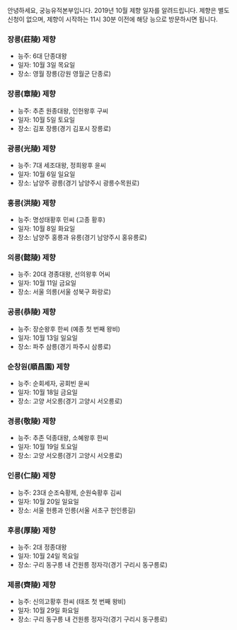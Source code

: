 안녕하세요, 궁능유적본부입니다. 2019년 10월 제향 일자를 알려드립니다. 제향은 별도 신청이 없으며, 제향이 시작하는 11시 30분 이전에 해당 능으로 방문하시면 됩니다.

### 장릉(莊陵) 제향
- 능주: 6대 단종대왕
- 일자: 10월 3일 목요일
- 장소: 영월 장릉(강원 영월군 단종로)

### 장릉(章陵) 제향
- 능주: 추존 원종대왕, 인헌왕후 구씨
- 일자: 10월 5일 토요일
- 장소: 김포 장릉(경기 김포시 장릉로)

### 광릉(光陵) 제향
- 능주: 7대 세조대왕, 정희왕후 윤씨
- 일자: 10월 6일 일요일
- 장소: 남양주 광릉(경기 남양주시 광릉수목원로)

### 홍릉(洪陵) 제향
- 능주: 명성태황후 민씨 (고종 황후)
- 일자: 10월 8일 화요일
- 장소: 남양주 홍릉과 유릉(경기 남양주시 홍유릉로)

### 의릉(懿陵) 제향
- 능주: 20대 경종대왕, 선의왕후 어씨
- 일자: 10월 11일 금요일
- 장소: 서울 의릉(서울 성북구 화랑로)

### 공릉(恭陵) 제향
- 능주: 장순왕후 한씨 (예종 첫 번째 왕비)
- 일자: 10월 13일 일요일
- 장소: 파주 삼릉(경기 파주시 삼릉로)

### 순창원(順昌園) 제향
- 능주: 순회세자, 공회빈 윤씨
- 일자: 10월 18일 금요일
- 장소: 고양 서오릉(경기 고양시 서오릉로)

### 경릉(敬陵) 제향
- 능주: 추존 덕종대왕, 소혜왕후 한씨
- 일자: 10월 19일 토요일
- 장소: 고양 서오릉(경기 고양시 서오릉로)

### 인릉(仁陵) 제향
- 능주: 23대 순조숙황제, 순원숙황후 김씨
- 일자: 10월 20일 일요일
- 장소: 서울 헌릉과 인릉(서울 서초구 헌인릉길)

### 후릉(厚陵) 제향
- 능주: 2대 정종대왕
- 일자: 10월 24일 목요일
- 장소: 구리 동구릉 내 건원릉 정자각(경기 구리시 동구릉로)

### 제릉(齊陵) 제향
- 능주: 신의고황후 한씨 (태조 첫 번째 왕비)
- 일자: 10월 29일 화요일
- 장소: 구리 동구릉 내 건원릉 정자각(경기 구리시 동구릉로)